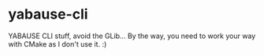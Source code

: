 # yabause-cli
YABAUSE CLI stuff, avoid the GLib...
By the way, you need to work your way with CMake as I don't use it. :)
